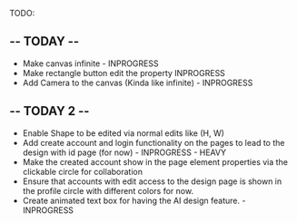 TODO:
## -- TODAY --
- Make canvas infinite - INPROGRESS
- Make rectangle button edit the property INPROGRESS
- Add Camera to the canvas (Kinda like infinite) - INPROGRESS


## -- TODAY 2 --
- Enable Shape to be edited via normal edits like (H, W)
- Add create account and login functionality on the pages to lead to the design with id page (for now) - INPROGRESS - HEAVY
- Make the created account show in the page element properties via the clickable circle for collaboration
- Ensure that accounts with edit access to the design page is shown in the profile circle with different colors for now.
- Create animated text box for having the AI design feature. - INPROGRESS